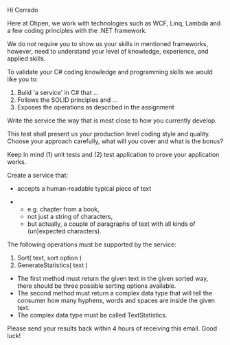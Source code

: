 Hi Corrado

Here at Ohpen, we work with technologies such as WCF, Linq, Lambda and a few coding principles with the .NET framework. 

We do *not* require you to show us your skills in mentioned frameworks, however, need to understand your level of knowledge, experience, and applied skills.

To validate your C# coding knowledge and programming skills we would like you to:

1. Build 'a service' in C# that ...
2. Follows the SOLID principles and ...
3. Exposes the operations as described in the assignment

Write the service the way that is most close to how you currently develop.

This test shall present us your production level coding style and quality. Choose your approach carefully, what will you cover and what is the bonus?

Keep in mind (1) unit tests and (2) test application to prove your application works.

Create a service that:

- accepts a human-readable typical piece of text 

- - e.g. chapter from a book, 
  - not just a string of characters, 
  - but actually, a couple of paragraphs of text with all kinds of (un)expected characters). 

The following operations must be supported by the service:

1. Sort( text, sort option )
2. GenerateStatistics( text )

- The first method must return the given text in the given sorted way, there should be three possible sorting options available. 
- The second method must return a complex data type that will tell the consumer how many hyphens, words and spaces are inside the given text. 
- The complex data type must be called TextStatistics.

Please send your results back within 4 hours of receiving this email. Good luck!